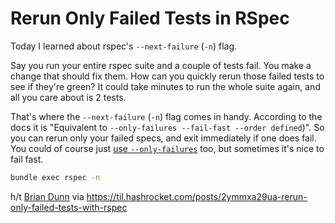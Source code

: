 # Rerun Only Failed Tests in RSpec

Today I learned about rspec's `--next-failure` (`-n`) flag.

Say you run your entire rspec suite and a couple of tests fail. You make a change that should fix them. How can you quickly rerun those failed tests to see if they're green? It could take minutes to run the whole suite again, and all you care about is 2 tests. 

That's where the `--next-failure` (`-n`) flag comes in handy. According to the docs it is "Equivalent to `--only-failures --fail-fast --order defined`)". So you can rerun only your failed specs, and exit immediately if one does fail. You could of course just [use `--only-failures`](https://til.hashrocket.com/posts/2ab099c7e8-rerun-only-failures-with-rspec) too, but sometimes it's nice to fail fast.

``` sh
bundle exec rspec -n
```

h/t [Brian Dunn](https://til.hashrocket.com/authors/briandunn)
via https://til.hashrocket.com/posts/2ymmxa29ua-rerun-only-failed-tests-with-rspec
